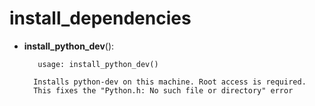 install_dependencies
==============



- **install_python_dev**():

		 usage: install_python_dev()
        
        Installs python-dev on this machine. Root access is required.
        This fixes the "Python.h: No such file or directory" error
